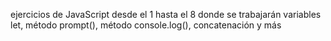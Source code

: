 ejercicios de JavaScript desde el 1 hasta el 8 donde se trabajarán variables let, método prompt(), método console.log(), concatenación y más

